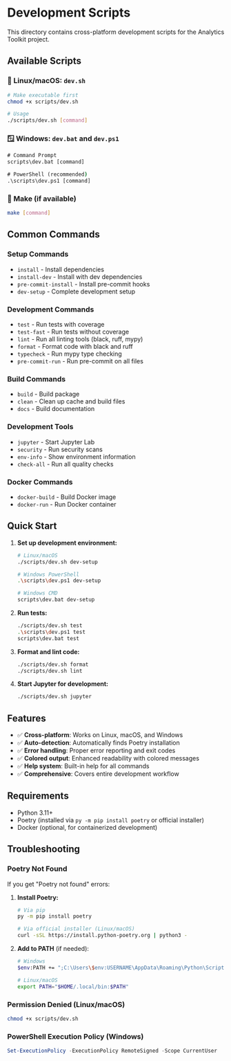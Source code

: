 # Development Scripts

This directory contains cross-platform development scripts for the Analytics Toolkit project.

## Available Scripts

### 🐧 Linux/macOS: `dev.sh`
```bash
# Make executable first
chmod +x scripts/dev.sh

# Usage
./scripts/dev.sh [command]
```

### 🪟 Windows: `dev.bat` and `dev.ps1`
```cmd
# Command Prompt
scripts\dev.bat [command]

# PowerShell (recommended)
.\scripts\dev.ps1 [command]
```

### 🔧 Make (if available)
```bash
make [command]
```

## Common Commands

### Setup Commands
- `install` - Install dependencies
- `install-dev` - Install with dev dependencies
- `pre-commit-install` - Install pre-commit hooks
- `dev-setup` - Complete development setup

### Development Commands
- `test` - Run tests with coverage
- `test-fast` - Run tests without coverage
- `lint` - Run all linting tools (black, ruff, mypy)
- `format` - Format code with black and ruff
- `typecheck` - Run mypy type checking
- `pre-commit-run` - Run pre-commit on all files

### Build Commands
- `build` - Build package
- `clean` - Clean up cache and build files
- `docs` - Build documentation

### Development Tools
- `jupyter` - Start Jupyter Lab
- `security` - Run security scans
- `env-info` - Show environment information
- `check-all` - Run all quality checks

### Docker Commands
- `docker-build` - Build Docker image
- `docker-run` - Run Docker container

## Quick Start

1. **Set up development environment:**
   ```bash
   # Linux/macOS
   ./scripts/dev.sh dev-setup

   # Windows PowerShell
   .\scripts\dev.ps1 dev-setup

   # Windows CMD
   scripts\dev.bat dev-setup
   ```

2. **Run tests:**
   ```bash
   ./scripts/dev.sh test
   .\scripts\dev.ps1 test
   scripts\dev.bat test
   ```

3. **Format and lint code:**
   ```bash
   ./scripts/dev.sh format
   ./scripts/dev.sh lint
   ```

4. **Start Jupyter for development:**
   ```bash
   ./scripts/dev.sh jupyter
   ```

## Features

- ✅ **Cross-platform**: Works on Linux, macOS, and Windows
- ✅ **Auto-detection**: Automatically finds Poetry installation
- ✅ **Error handling**: Proper error reporting and exit codes
- ✅ **Colored output**: Enhanced readability with colored messages
- ✅ **Help system**: Built-in help for all commands
- ✅ **Comprehensive**: Covers entire development workflow

## Requirements

- Python 3.11+
- Poetry (installed via `py -m pip install poetry` or official installer)
- Docker (optional, for containerized development)

## Troubleshooting

### Poetry Not Found
If you get "Poetry not found" errors:

1. **Install Poetry:**
   ```bash
   # Via pip
   py -m pip install poetry

   # Via official installer (Linux/macOS)
   curl -sSL https://install.python-poetry.org | python3 -
   ```

2. **Add to PATH** (if needed):
   ```bash
   # Windows
   $env:PATH += ";C:\Users\$env:USERNAME\AppData\Roaming\Python\Scripts"

   # Linux/macOS
   export PATH="$HOME/.local/bin:$PATH"
   ```

### Permission Denied (Linux/macOS)
```bash
chmod +x scripts/dev.sh
```

### PowerShell Execution Policy (Windows)
```powershell
Set-ExecutionPolicy -ExecutionPolicy RemoteSigned -Scope CurrentUser
```